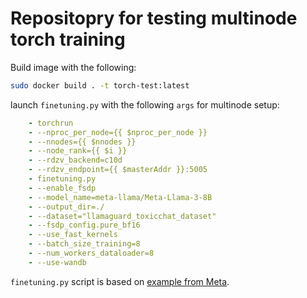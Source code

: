 # Repositopry for testing multinode torch training

Build image with the following:

```bash
sudo docker build . -t torch-test:latest
```

launch `finetuning.py` with the following `args` for multinode setup:
```yaml
    - torchrun
    - --nproc_per_node={{ $nproc_per_node }}
    - --nnodes={{ $nnodes }}
    - --node_rank={{ $i }}
    - --rdzv_backend=c10d
    - --rdzv_endpoint={{ $masterAddr }}:5005
    - finetuning.py
    - --enable_fsdp
    - --model_name=meta-llama/Meta-Llama-3-8B 
    - --output_dir=./
    - --dataset="llamaguard_toxicchat_dataset"
    - --fsdp_config.pure_bf16
    - --use_fast_kernels
    - --batch_size_training=8
    - --num_workers_dataloader=8
    - --use-wandb
```

`finetuning.py` script is based on [example from Meta](https://github.com/meta-llama/llama-recipes/blob/main/src/llama_recipes/finetuning.py).
